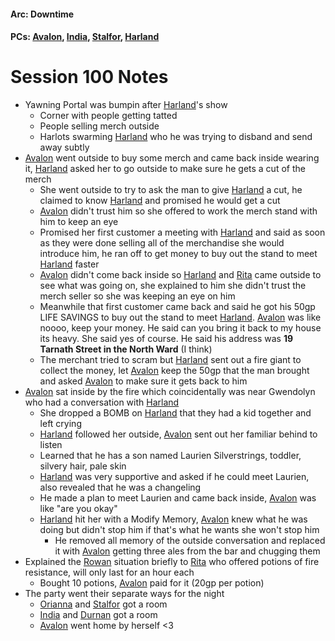 #### Arc: Downtime
#### PCs: [Avalon](PCs/Current/Avalon.md), [India](PCs/Current/India.md), [Stalfor](PCs/Current/Stalfor.md), [Harland](PCs/Current/Harland.md)

# Session 100 Notes
- Yawning Portal was bumpin after [Harland](PCs/Current/Harland.md)'s show
	- Corner with people getting tatted
	- People selling merch outside
	- Harlots swarming [Harland](PCs/Current/Harland.md) who he was trying to disband and send away subtly
- [Avalon](PCs/Current/Avalon.md) went outside to buy some merch and came back inside wearing it, [Harland](PCs/Current/Harland.md) asked her to go outside to make sure he gets a cut of the merch
	- She went outside to try to ask the man to give [Harland](PCs/Current/Harland.md) a cut, he claimed to know [Harland](PCs/Current/Harland.md) and promised he would get a cut
	- [Avalon](PCs/Current/Avalon.md) didn't trust him so she offered to work the merch stand with him to keep an eye
	- Promised her first customer a meeting with [Harland](PCs/Current/Harland.md) and said as soon as they were done selling all of the merchandise she would introduce him, he ran off to get money to buy out the stand to meet [Harland](PCs/Current/Harland.md) faster
	- [Avalon](PCs/Current/Avalon.md) didn't come back inside so [Harland](PCs/Current/Harland.md) and [Rita](NPCs/Living/Rita) came outside to see what was going on, she explained to him she didn't trust the merch seller so she was keeping an eye on him
	- Meanwhile that first customer came back and said he got his 50gp LIFE SAVINGS to buy out the stand to meet [Harland](PCs/Current/Harland.md). [Avalon](PCs/Current/Avalon.md) was like noooo, keep your money.  He said can you bring it back to my house its heavy. She said yes of course. He said his address was **19 Tarnath Street in the North Ward** (I think)
	- The merchant tried to scram but [Harland](PCs/Current/Harland.md) sent out a fire giant to collect the money, let [Avalon](PCs/Current/Avalon.md) keep the 50gp that the man brought and asked [Avalon](PCs/Current/Avalon.md) to make sure it gets back to him
- [Avalon](PCs/Current/Avalon.md) sat inside by the fire which coincidentally was near Gwendolyn who had a conversation with [Harland](PCs/Current/Harland.md)
	- She dropped a BOMB on [Harland](PCs/Current/Harland.md) that they had a kid together and left crying
	- [Harland](PCs/Current/Harland.md) followed her outside, [Avalon](PCs/Current/Avalon.md) sent out her familiar behind to listen
	- Learned that he has a son named Laurien Silverstrings, toddler, silvery hair, pale skin
	- [Harland](PCs/Current/Harland.md) was very supportive and asked if he could meet Laurien, also revealed that he was a changeling
	- He made a plan to meet Laurien and came back inside, [Avalon](PCs/Current/Avalon.md) was like "are you okay"
	- [Harland](PCs/Current/Harland.md) hit her with a Modify Memory, [Avalon](PCs/Current/Avalon.md) knew what he was doing but didn't stop him if that's what he wants she won't stop him
		- He removed all memory of the outside conversation and replaced it with [Avalon](PCs/Current/Avalon.md) getting three ales from the bar and chugging them
- Explained the [Rowan](Rowan.md) situation briefly to [Rita](NPCs/Living/Rita) who offered potions of fire resistance, will only last for an hour each
	- Bought 10 potions, [Avalon](PCs/Current/Avalon.md) paid for it (20gp per potion)
- The party went their separate ways for the night
	- [Orianna](NPCs/Living/Greed.md) and [Stalfor](PCs/Current/Stalfor.md) got a room
	- [India](PCs/Current/India.md) and [Durnan](NPCs/Living/Durnan.md) got a room
	- [Avalon](PCs/Current/Avalon.md) went home by herself <3